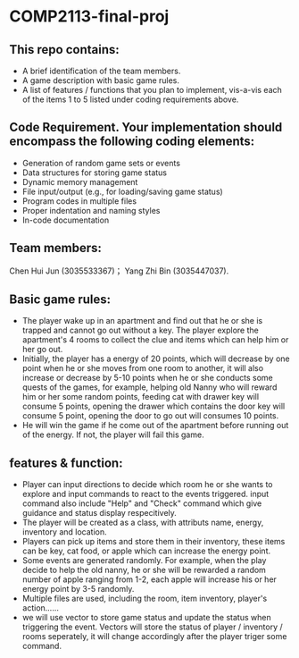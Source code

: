 # COMP2113-final-proj
## This repo contains:
- A brief identification of the team members.
- A game description with basic game rules.
- A list of features / functions that you plan to implement, vis-a-vis each of the items 1 to 5 listed under coding requirements above.
## Code Requirement. Your implementation should encompass the following coding elements:
- Generation of random game sets or events
- Data structures for storing game status
- Dynamic memory management
- File input/output (e.g., for loading/saving game status)
- Program codes in multiple files
- Proper indentation and naming styles
- In-code documentation
## Team members: 
Chen Hui Jun (3035533367)；
Yang Zhi Bin (3035447037).
## Basic game rules: 
- The player wake up in an apartment and find out that he or she is trapped and cannot go out without a key. The player explore the apartment's 4 rooms to collect the clue and items which can help him or her go out. 
- Initially, the player has a energy of 20 points, which will decrease by one point when he or she moves from one room to another, it will also increase or decrease by 5-10 points when he or she conducts some quests of the games, for example, helping old Nanny who will reward him or her some random points, feeding cat with drawer key will consume 5 points, opening the drawer which contains the door key will consume 5 point, opening the door to go out will consumes 10 points. 
- He will win the game if he come out of the apartment before running out of the energy. If not, the player will fail this game. 
## features & function: 
- Player can input directions to decide which room he or she wants to explore and input commands to react to the events triggered. input command also include "Help" and "Check" command which give guidance and status display respecitively.
- The player will be created as a class, with attributs name, energy, inventory and location. 
- Players can pick up items and store them in their inventory, these items can be key, cat food, or apple which can increase the energy point.
- Some events are generated randomly. For example, when the play decide to help the old nanny, he or she will be rewarded a random number of apple ranging from 1-2, each apple will increase his or her energy point by 3-5 randomly. 
- Multiple files are used, including the room, item inventory, player's action......
- we will use vector to store game status and update the status when triggering the event. Vectors will store the status of player / inventory / rooms seperately, it will change accordingly after the player triger some command.
